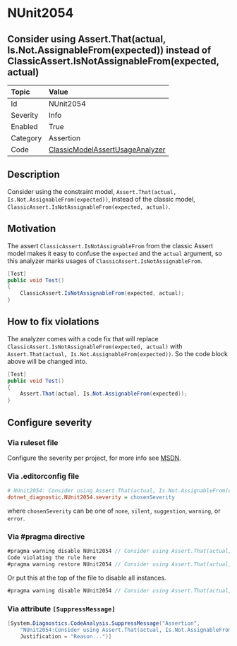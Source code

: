 # NUnit2054

<!-- markdownlint-disable-next-line MD013 -->
## Consider using Assert.That(actual, Is.Not.AssignableFrom(expected)) instead of ClassicAssert.IsNotAssignableFrom(expected, actual)

| Topic    | Value
| :--      | :--
| Id       | NUnit2054
| Severity | Info
| Enabled  | True
| Category | Assertion
| Code     | [ClassicModelAssertUsageAnalyzer](https://github.com/nunit/nunit.analyzers/blob/4.4.0/src/nunit.analyzers/ClassicModelAssertUsage/ClassicModelAssertUsageAnalyzer.cs)

## Description

Consider using the constraint model, `Assert.That(actual, Is.Not.AssignableFrom(expected))`, instead of the classic model,
`ClassicAssert.IsNotAssignableFrom(expected, actual)`.

## Motivation

The assert `ClassicAssert.IsNotAssignableFrom` from the classic Assert model makes it easy to confuse the `expected`
and the `actual` argument, so this analyzer marks usages of `ClassicAssert.IsNotAssignableFrom`.

```csharp
[Test]
public void Test()
{
    ClassicAssert.IsNotAssignableFrom(expected, actual);
}
```

## How to fix violations

The analyzer comes with a code fix that will replace `ClassicAssert.IsNotAssignableFrom(expected, actual)` with
`Assert.That(actual, Is.Not.AssignableFrom(expected))`. So the code block above will be changed into.

```csharp
[Test]
public void Test()
{
    Assert.That(actual, Is.Not.AssignableFrom(expected));
}
```

<!-- start generated config severity -->
## Configure severity

### Via ruleset file

Configure the severity per project, for more info see
[MSDN](https://learn.microsoft.com/en-us/visualstudio/code-quality/using-rule-sets-to-group-code-analysis-rules?view=vs-2022).

### Via .editorconfig file

```ini
# NUnit2054: Consider using Assert.That(actual, Is.Not.AssignableFrom(expected)) instead of ClassicAssert.IsNotAssignableFrom(expected, actual)
dotnet_diagnostic.NUnit2054.severity = chosenSeverity
```

where `chosenSeverity` can be one of `none`, `silent`, `suggestion`, `warning`, or `error`.

### Via #pragma directive

```csharp
#pragma warning disable NUnit2054 // Consider using Assert.That(actual, Is.Not.AssignableFrom(expected)) instead of ClassicAssert.IsNotAssignableFrom(expected, actual)
Code violating the rule here
#pragma warning restore NUnit2054 // Consider using Assert.That(actual, Is.Not.AssignableFrom(expected)) instead of ClassicAssert.IsNotAssignableFrom(expected, actual)
```

Or put this at the top of the file to disable all instances.

```csharp
#pragma warning disable NUnit2054 // Consider using Assert.That(actual, Is.Not.AssignableFrom(expected)) instead of ClassicAssert.IsNotAssignableFrom(expected, actual)
```

### Via attribute `[SuppressMessage]`

```csharp
[System.Diagnostics.CodeAnalysis.SuppressMessage("Assertion",
    "NUnit2054:Consider using Assert.That(actual, Is.Not.AssignableFrom(expected)) instead of ClassicAssert.IsNotAssignableFrom(expected, actual)",
    Justification = "Reason...")]
```
<!-- end generated config severity -->
